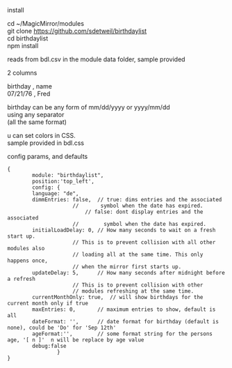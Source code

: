 install

cd ~/MagicMirror/modules <br>
git clone https://github.com/sdetweil/birthdaylist <br>
cd birthdaylist <br>
npm install<br>


reads from bdl.csv in the module data folder, sample provided

2 columns

birthday , name <br>
07/21/76  , Fred


birthday can be any form of  mm/dd/yyyy or yyyy/mm/dd <br>
using any separator <br>
(all the same format) <br>

u can set colors in CSS. <br>
sample provided in bdl.css

config  params, and defaults
```
{ 
        module: "birthdaylist",
        position:'top_left',
        config: {
		language: "de",
		dimmEntries: false,  // true: dims entries and the associated
				     //       symbol when the date has expired.
			             // false: dont display entries and the associated
				     //        symbol when the date has expired.
		initialLoadDelay: 0, // How many seconds to wait on a fresh start up.
				     // This is to prevent collision with all other modules also
				     // loading all at the same time. This only happens once,
				     // when the mirror first starts up.
		updateDelay: 5,      // How many seconds after midnight before a refresh
				     // This is to prevent collision with other
				     // modules refreshing at the same time.
		currentMonthOnly: true,  // will show birthdays for the current month only if true
		maxEntries: 0,	     // maximum entries to show, default is all
		dateFormat: '',	     // date format for birthday (default is none), could be 'Do' for 'Sep 12th'
		ageFormat:'',	     // some format string for the persons age, '[ n ]'  n will be replace by age value
		debug:false
                }
}
```

